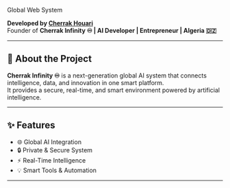  Global Web System  

**Developed by [Cherrak Houari](https://github.com/cherrakH90)**  
Founder of **Cherrak Infinity ♾️ | AI Developer | Entrepreneur | Algeria 🇩🇿**

---

## 🚀 About the Project  
**Cherrak Infinity ♾️** is a next-generation global AI system that connects intelligence, data, and innovation in one smart platform.  
It provides a secure, real-time, and smart environment powered by artificial intelligence.

---

## ✨ Features  
- 🌐 Global AI Integration  
- 🔒 Private & Secure System  
- ⚡ Real-Time Intelligence  
- 💡 Smart Tools & Automation  

---
